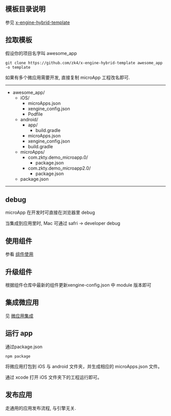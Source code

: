 ## 模板目录说明
参见 [x-engine-hybrid-template](./docs/versionlize/模板管理.md#x-engine-hybrid-template)


## 拉取模板
假设你的项目名字叫 awesome_app

```
git clone https://github.com/zk4/x-engine-hybrid-template awesome_app  -o template
```
如果有多个微应用需要开发, 直接复制 microApp 工程改名即可.

---
- awesome_app/
  - iOS/
    - microApps.json
    - xengine_config.json
    - Podfile
  - android/
    - app/
        - build.gradle
    - microApps.json
    - xengine_config.json
    - build.gradle
  - microApps/
    - com.zkty.demo_microapp.0/
      - package.json
    - com.zkty.demo_microapp2.0/
      - package.json
  - package.json
---


## debug

microApp 在开发时可直接在浏览器里 debug 

当集成到应用里时, Mac 可通过 safri -> developer debug

## 使用组件
参看   [组件使用](./docs/modules/组件-使用.md)


## 升级组件
根据组件仓库中最新的组件更新xengine-config.json 中 module 版本即可
## 集成微应用

见 [微应用集成](./docs/microApp/微应用-集成.md)

## 运行 app

通过package.json

```
npm package 
```

将微应用打包到 iOS 与 android 文件夹，并生成相应的 microApps.json 文件。

通过 xcode 打开 iOS 文件夹下的工程运行即可。



## 发布应用

走通用的应用发布流程, 与引擎无关.
